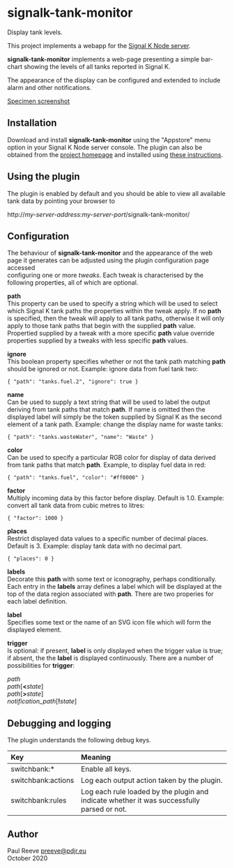 # signalk-tank-monitor

Display tank levels.

This project implements a webapp for the
[Signal K Node server](https://github.com/SignalK/signalk-server-node).

__signalk-tank-monitor__ implements a web-page presenting a simple
bar-chart showing the levels of all tanks reported in Signal K.

The appearance of the display can be configured and extended to include
alarm and other notifications.

[Specimen screenshot](screenshot.png)

## Installation

Download and install __signalk-tank-monitor__ using the "Appstore" menu
option in your Signal K Node server console.
The plugin can also be obtained from the 
[project homepage](https://github.com/preeve9534/signalk-tank-monitor)
and installed using
[these instructions](https://github.com/SignalK/signalk-server-node/blob/master/SERVERPLUGINS.md).

## Using the plugin

The plugin is enabled by default and you should be able to view all
available tank data by pointing your browser to

http://*my-server-address*:*my-server-port*/signalk-tank-monitor/

## Configuration

The behaviour of __signalk-tank-monitor__ and the appearance of the
web page it generates can be adjusted using the plugin configuration
page accessed  
configuring one or more *tweaks*.
Each tweak is characterised by the following properties, all of which
are optional.

__path__\
This property can be used to specify a string which will be used to
select which Signal K tank paths the properties within the tweak apply.
If no __path__ is specified, then the tweak will apply to all tank
paths, otherwise it will only apply to those tank paths that begin
with the supplied __path__ value.
Propertied supplied by a tweak with a more specific __path__ value
override properties supplied by a tweaks with less specific __path__
values.

__ignore__\
This boolean property specifies whether or not the tank path matching
__path__ should be ignored or not.
Example: ignore data from fuel tank two:
```
{ "path": "tanks.fuel.2", "ignore": true }
```

__name__\
Can be used to supply a text string that will be used to label the
output deriving from tank paths that match __path__.
If name is omitted then the displayed label will simply be the token
supplied by Signal K as the second element of a tank path.
Example: change the display name for waste tanks:
```
{ "path": "tanks.wasteWater", "name": "Waste" }
```
 
__color__\
Can be used to specify a particular RGB color for display of data
derived from tank paths that match __path__.
Example, to display fuel data in red:
```
{ "path": "tanks.fuel", "color": "#ff0000" }
```

__factor__\
Multiply incoming data by this factor before display.
Default is 1.0.
Example: convert all tank data from cubic metres to litres:
```
{ "factor": 1000 }
```

__places__\
Restrict displayed data values to a specific number of decimal places.
Default is 3.
Example: display tank data with no decimal part.
```
{ "places": 0 }
```

__labels__\
Decorate this __path__ with some text or iconography, perhaps
conditionally.
Each entry in the __labels__ array defines a label which will be
displayed at the top of the data region associated with __path__.
There are two properies for each label definition.

__label__\
Specifies some text or the name of an SVG icon file which will form the
displayed element.

__trigger__\
Is optional: if present, __label__ is only displayed when the trigger
value is true; if absent, the the __label__ is displayed continuously.
There are a number of possibilities for __trigger__:

*path*\
*path*[__<__*state*]\
*path*[__>__*state*]\
*notification_path*[__!__*state*]



## Debugging and logging

The plugin understands the following debug keys.

| Key | Meaning                                                                                                   |
|:-------------------|:-------------------------------------------------------------------------------------------|
| switchbank:\*      | Enable all keys.                                                                           | 
| switchbank:actions | Log each output action taken by the plugin.                                                |
| switchbank:rules   | Log each rule loaded by the plugin and indicate whether it was successfully parsed or not. |

## Author

Paul Reeve <preeve@pdjr.eu>\
October 2020
